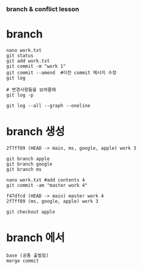 ### branch & conflict lesson

# branch
```
nano work.txt
git status
git add work.txt
git commit -m "work 1"
git commit --amend  #이전 commit 메시지 수정
git log

# 변경사항들을 보여줄때
git log -p

git log --all --graph --oneline
```

# branch 생성
```
2f7ff89 (HEAD -> main, ms, google, apple) work 3

git branch apple
git branch google
git branch ms

nano work.txt #add contents 4
git commit -am "master work 4"

f47dfcd (HEAD -> main) master work 4
2f7ff89 (ms, google, apple) work 3

git checkout apple
```

# branch 에서
```
base (공통 출발점)
merge commit
```
